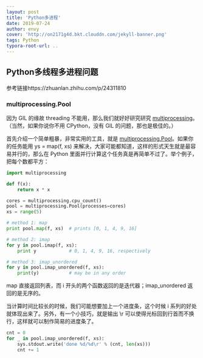 ```yaml
---
layout: post
title: 'Python多进程'
date: 2019-07-24
author: envy
cover: 'http://on2171g4d.bkt.clouddn.com/jekyll-banner.png'
tags: Python
typora-root-url: ..
---
```


## Python多线程多进程问题
参考链接https://zhuanlan.zhihu.com/p/24311810

### multiprocessing.Pool

因为 GIL 的缘故 threading 不能用，那么我们就好好研究研究 [multiprocessing](https://link.zhihu.com/?target=https%3A//docs.python.org/2/library/multiprocessing.html)。（当然，如果你说你不用 CPython，没有 GIL 的问题，那也是极佳的。）

首先介绍一个简单粗暴，非常实用的工具，就是 [multiprocessing.Pool](https://link.zhihu.com/?target=https%3A//docs.python.org/2/library/multiprocessing.html%23module-multiprocessing.pool)。如果你的任务能用 ys = map(f, xs) 来解决，大家可能都知道，这样的形式天生就是最容易并行的，那么在 Python 里面并行计算这个任务真是再简单不过了。举个例子，把每个数都平方：

```python
import multiprocessing

def f(x):
    return x * x

cores = multiprocessing.cpu_count()
pool = multiprocessing.Pool(processes=cores)
xs = range(5)

# method 1: map
print pool.map(f, xs)  # prints [0, 1, 4, 9, 16]

# method 2: imap
for y in pool.imap(f, xs):
    print y            # 0, 1, 4, 9, 16, respectively

# method 3: imap_unordered
for y in pool.imap_unordered(f, xs):
    print(y)           # may be in any order
```

map 直接返回列表，而 i 开头的两个函数返回的是迭代器；imap_unordered 返回的是无序的。

当计算时间比较长的时候，我们可能想要加上一个进度条，这个时候 i 系列的好处就体现出来了。另外，有一个小技巧，就是输出 \r 可以使得光标回到行首而不换行，这样就可以制作简易的进度条了。

```python
cnt = 0
for _ in pool.imap_unordered(f, xs):
    sys.stdout.write('done %d/%d\r' % (cnt, len(xs)))
    cnt += 1
```

